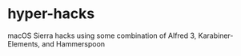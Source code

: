 # hyper-hacks
macOS Sierra hacks using some combination of Alfred 3, Karabiner-Elements, and Hammerspoon
